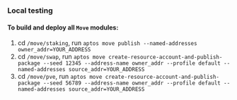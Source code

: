 ### Local testing

#### To build and deploy all `Move` modules:
1. cd `/move/staking`,  run `aptos move publish --named-addresses owner_addr=YOUR_ADDRESS` 
2. cd `/move/swap`, run `aptos move create-resource-account-and-publish-package --seed 12345 --address-name owner_addr --profile default --named-addresses source_addr=YOUR_ADDRESS`
3. cd `/move/pve`, run `aptos move create-resource-account-and-publish-package --seed 56789 --address-name owner_addr --profile default --named-addresses source_addr=YOUR_ADDRESS`


